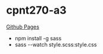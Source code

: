 # cpnt270-a3
[Github Pages](https://rankorrdagod.github.io/cpnt270-a3/)
- npm install -g sass
- sass --watch style.scss:style.css